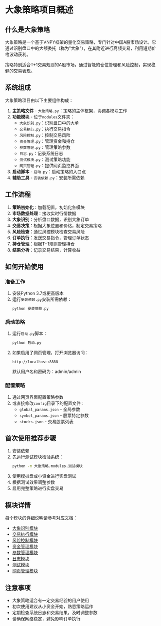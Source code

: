 # 大象策略项目概述

## 什么是大象策略

大象策略是一个基于VNPY框架的量化交易策略，专门针对中国A股市场设计。它通过识别盘口中的大额委托（称为"大象"），在其附近进行高频交易，利用短期价格波动获利。

策略特别适合T+1交易规则的A股市场，通过智能的仓位管理和风险控制，实现稳健的交易表现。

## 系统组成

大象策略项目由以下主要组件构成：

1. **主策略文件** - `大象策略.py`：策略的主体框架，协调各模块工作
2. **功能模块** - 位于`modules`文件夹：
   - `大象识别.py`：识别盘口中的大单
   - `交易执行.py`：执行交易指令
   - `风险控制.py`：控制交易风险
   - `资金管理.py`：管理资金和持仓
   - `参数管理.py`：管理策略参数
   - `日志.py`：记录系统日志
   - `测试模块.py`：测试策略功能
   - `网页管理.py`：提供网页监控界面
3. **启动脚本** - `启动.py`：启动策略的入口点
4. **辅助工具** - `安装依赖.py`：安装所需依赖

## 工作流程

1. **策略初始化**：加载配置，初始化各模块
2. **市场数据处理**：接收实时行情数据
3. **大象识别**：分析盘口数据，识别大象订单
4. **交易决策**：根据大象位置和价格，制定交易策略
5. **风险检查**：通过风控模块检查交易风险
6. **订单执行**：发送交易指令，管理订单状态
7. **持仓管理**：根据T+1规则管理持仓
8. **结果分析**：记录交易结果，计算收益

## 如何开始使用

### 准备工作

1. 安装Python 3.7或更高版本
2. 运行`安装依赖.py`安装所需依赖：
   ```bash
   python 安装依赖.py
   ```

### 启动策略

1. 运行`启动.py`脚本：
   ```bash
   python 启动.py
   ```

2. 如果启用了网页管理，打开浏览器访问：
   ```
   http://localhost:8888
   ```
   默认用户名和密码为：admin/admin

### 配置策略

1. 通过网页界面配置策略参数
2. 或直接修改`config`目录下的配置文件：
   - `global_params.json` - 全局参数
   - `symbol_params.json` - 股票特定参数
   - `stocks.json` - 交易股票列表

## 首次使用推荐步骤

1. 安装依赖
2. 先运行测试模块检验系统：
   ```bash
   python -m 大象策略.modules.测试模块
   ```
3. 使用模拟盘或小资金进行实盘测试
4. 根据测试效果调整参数
5. 启用完整策略进行实盘交易

## 模块详情

每个模块的详细说明请参考对应文档：

- [大象识别模块](01-大象识别模块.md)
- [交易执行模块](02-交易执行模块.md)
- [风险控制模块](03-风险控制模块.md)
- [资金管理模块](04-资金管理模块.md)
- [参数管理模块](05-参数管理模块.md)
- [日志模块](06-日志模块.md)
- [测试模块](07-测试模块.md)
- [网页管理模块](08-网页管理模块.md)

## 注意事项

- 大象策略适合有一定交易经验的用户使用
- 初次使用建议从小资金开始，熟悉策略运作
- 定期检查系统日志和交易结果，及时调整参数
- 请确保网络稳定，避免影响订单执行 